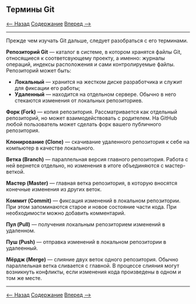 ## Термины Git

[<-- Назад](./4_GitRepository.md)
[Содержание](./readme.md)
[Вперед -->](./6_Status_and_commits.md)

---

Прежде чем изучать Git дальше, следует разобраться с его терминами. 

**Репозиторий Git** — каталог в системе, в котором хранятся файлы Git, относящиеся к соответсвующему проекту, а именно: журналы операций, индексы расположения и сами контролируемые файлы. Репозиторий может быть:
* **Локальный** — хранится на жестком диске разработчика и служит для фиксации его работы;
* **Удаленный** — находится на отдельном сервере. Обычно в него стекаются изменения от локальных репозиториев.

**Форк (Fork)** — копия репозитория. Рассматривается как отдельный репозиторий, но может взаимодействовать с родителем. На GitHub любой пользователь может сделать форк вашего публичного репозитория.

**Клонирование (Clone)** — скачивание удаленного репозитория к себе на компьютер в качестве локального. 

**Ветка (Branch)** — параллельная версия главного репозитория. Работа с ней вернется отдельно, но изменения в итоге объединяются с мастер-веткой.

**Мастер (Master)** — главная ветка репозитория, в которую вносятся конечные изменения из других веток.

**Коммит (Commit)** — фиксация изменений в локальном репозитории. При этом запоминаются старое и новое состояние части кода. При необходимости можно добавить комментарий. 

**Пул (Pull)** — получения локальным репозиторием изменений в удаленном.

**Пуш (Push)** — отправка изменений в локальном репозитории в удалеенный.

**Мёрдж (Merge)** — слияние двух веток одного репозитория. Обычно параллельная ветка сливается с главной. В процессе слияния могут возникнуть конфликты, если изменения кода произведены в одном и том же месте. 


---
[<-- Назад](./4_GitRepository.md)
[Содержание](./readme.md)
[Вперед -->](./6_Status_and_commits.md)